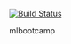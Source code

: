 [![Build Status](http://40.117.60.228:8080/buildStatus/icon?job=SimpleBuild)](http://40.117.60.228:8080/job/SimpleBuild/)

mlbootcamp
